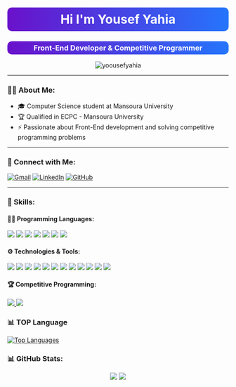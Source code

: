 <h1 align="center" style="background: linear-gradient(to right, #6a11cb, #2575fc); padding: 10px; color: white; border-radius: 10px;">
  Hi I'm Yousef Yahia
</h1>
<h3 align="center" style="background: linear-gradient(to right, #6a11cb, #2575fc); padding: 5px; color: white; border-radius: 10px;">
  Front-End Developer & Competitive Programmer
</h3>


<p align="center">
  <img src="https://komarev.com/ghpvc/?username=yoousefyahia&label=Profile%20Views&color=0e75b6&style=flat" alt="yoousefyahia" />
</p>

---

### 👨‍💻 About Me:
- 🎓 Computer Science student at Mansoura University
- 🏆 Qualified in ECPC - Mansoura University
- ⚡ Passionate about Front-End development and solving competitive programming problems  

---

### 🔗 Connect with Me:
[![Gmail](https://img.shields.io/badge/Gmail-D14836?style=for-the-badge&logo=gmail&logoColor=white)](mailto:yoousefyahia@gmail.com)
[![LinkedIn](https://img.shields.io/badge/LinkedIn-0077B5?style=for-the-badge&logo=linkedin&logoColor=white)](https://www.linkedin.com/in/yousefyahia74/)
[![GitHub](https://img.shields.io/badge/GitHub-333?style=for-the-badge&logo=github&logoColor=white)](https://github.com/yoousefyahia)


---

### 🚀 Skills:
#### 👨‍💻 Programming Languages:
<p>
  <img src="https://img.shields.io/badge/HTML5-%23E34F26.svg?style=for-the-badge&logo=html5&logoColor=white" />
  <img src="https://img.shields.io/badge/CSS3-%231572B6.svg?style=for-the-badge&logo=css3&logoColor=white" />
  <img src="https://img.shields.io/badge/JavaScript-%23F7DF1E.svg?style=for-the-badge&logo=javascript&logoColor=black" />
  <img src="https://img.shields.io/badge/C++-%2300599C.svg?style=for-the-badge&logo=c%2B%2B&logoColor=white" />
  <img src="https://img.shields.io/badge/TypeScript-%23007ACC.svg?style=for-the-badge&logo=typescript&logoColor=white" />
  <img src="https://img.shields.io/badge/Java-%23F7DF1E.svg?style=for-the-badge&logo=java&logoColor=white" />
  <img src="https://img.shields.io/badge/Python-%233776C6.svg?style=for-the-badge&logo=python&logoColor=white" />
</p>


#### ⚙️ Technologies & Tools:
<p>
  <img src="https://img.shields.io/badge/React-%2361DAFB.svg?style=for-the-badge&logo=react&logoColor=black" />
  <img src="https://img.shields.io/badge/TailwindCSS-%2306B6D4.svg?style=for-the-badge&logo=tailwindcss&logoColor=white" />
  <img src="https://img.shields.io/badge/Bootstrap-%237952B3.svg?style=for-the-badge&logo=bootstrap&logoColor=white" />
  <img src="https://img.shields.io/badge/Git-%23F05032.svg?style=for-the-badge&logo=git&logoColor=white" />
  <img src="https://img.shields.io/badge/GitHub-%23181717.svg?style=for-the-badge&logo=github&logoColor=white" />
  <img src="https://img.shields.io/badge/Vercel-%23000000.svg?style=for-the-badge&logo=vercel&logoColor=white" />
  <img src="https://img.shields.io/badge/Redux-%232F7B5E.svg?style=for-the-badge&logo=redux&logoColor=white" />
  <img src="https://img.shields.io/badge/Axios-%230A58E8.svg?style=for-the-badge&logo=axios&logoColor=white" />
  <img src="https://img.shields.io/badge/SASS-%23C69B8D.svg?style=for-the-badge&logo=sass&logoColor=white" />
  <img src="https://img.shields.io/badge/SCSS-%23C69B8D.svg?style=for-the-badge&logo=sass&logoColor=white" />
  <img src="https://img.shields.io/badge/Vite-%23008F70.svg?style=for-the-badge&logo=vite&logoColor=white" />
  <img src="https://img.shields.io/badge/Visual%20Studio%20Code-%23007ACC.svg?style=for-the-badge&logo=visualstudiocode&logoColor=white" />
</p>


#### 🏆 Competitive Programming:
<p>
  <a href="https://codeforces.com/profile/elmasryyousef80" target="_blank">
    <img src="https://img.shields.io/badge/Codeforces-%230092CF.svg?style=for-the-badge&logo=codeforces&logoColor=white" />
  </a>
  <a href="https://icpc.global/" target="_blank">
    <img src="https://img.shields.io/badge/ICPC-%230092CF.svg?style=for-the-badge&logo=icpc&logoColor=white" />
  </a>
</p>

<section>
  <h3>📊 TOP Language</h3>
  <a href="https://github.com/anuraghazra/github-readme-stats">
    <img src="https://github-readme-stats.vercel.app/api/top-langs/?username=yoousefyahia&layout=compact&theme=radical" alt="Top Languages" />
  </a>
</section>


### 📊 GitHub Stats:
<p align="center">
  <img src="https://github-readme-stats.vercel.app/api?username=yoousefyahia&show_icons=true&theme=tokyonight" />
  <img src="https://github-readme-streak-stats.herokuapp.com/?user=yoousefyahia&theme=tokyonight" />
</p>
